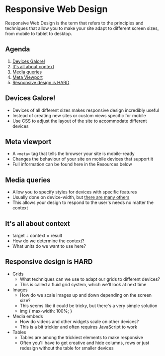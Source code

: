 # Responsive Web Design

Responsive Web Design is the term that refers to the principles and techniques
that allow you to make your site adapt to different screen sizes, from mobile to
tablet to desktop.


## Agenda
1. [Devices Galore!](#devices-galore)
2. [It's all about context](#it-s-all-about-context)
3. [Media queries](#media-queries)
4. [Meta Viewport](#meta-viewport)
5. [Responsive design is HARD](#responsive-design-is-hard)


## Devices Galore!
- Devices of all different sizes makes responsive design incredibly useful
- Instead of creating new sites or custom views specific for mobile
- Use CSS to adjust the layout of the site to accommodate different devices


## Meta viewport
- A `<meta>` tag that tells the browser your site is mobile-ready
- Changes the behaviour of your site on mobile devices that support it
- Full information can be found here in the Resources below


## Media queries
- Allow you to specify styles for devices with specific features
- Usually done on device-width, but [there are many others](https://developer.mozilla.org/en-US/docs/Web/Guide/CSS/Media_queries#Media_features)
- This allows your design to respond to the user's needs no matter the context


## It's all about context
- target ÷ context = result
- How do we determine the context?
- What units do we want to use here?


## Responsive design is HARD
- Grids
  - What techniques can we use to adapt our grids to different devices?
  - This is called a fluid grid system, which we'll look at next time
- Images
  - How do we scale images up and down depending on the screen size?
  - This seems like it could be tricky, but there's a very simple solution
  - img { max-width: 100%; }
- Media embeds
  - How do videos and other widgets scale on other devices?
  - This is a bit trickier and often requires JavaScript to work
- Tables
  - Tables are among the trickiest elements to make responsive
  - Often you'll have to get creative and hide columns, rows or just redesign
  without the table for smaller devices
